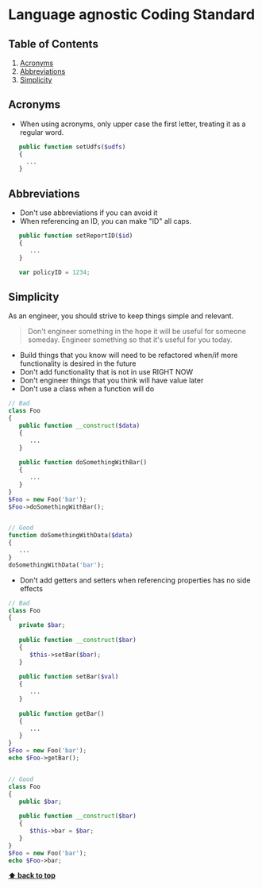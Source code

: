 Language agnostic Coding Standard
=====================

## Table of Contents
1. [Acronyms](#acronyms)
1. [Abbreviations](#abbreviations)
1. [Simplicity](#simplicity)

## Acronyms
- When using acronyms, only upper case the first letter, treating it as a regular word.

```PHP
   public function setUdfs($udfs)
   {
     ...
   }
```

## Abbreviations
- Don't use abbreviations if you can avoid it
- When referencing an ID, you can make "ID" all caps.

```php
   public function setReportID($id)
   {
      ...
   }
```

```js
   var policyID = 1234;
```

## Simplicity
As an engineer, you should strive to keep things simple and relevant.

> Don't engineer something in the hope it will be useful for someone someday. Engineer something so that it's useful for you today.

- Build things that you know will need to be refactored when/if more functionality is desired in the future
- Don't add functionality that is not in use RIGHT NOW
- Don't engineer things that you think will have value later
- Don't use a class when a function will do

```php
// Bad
class Foo
{
   public function __construct($data)
   {
      ...
   }
   
   public function doSomethingWithBar()
   {
      ...
   }
}
$Foo = new Foo('bar');
$Foo->doSomethingWithBar();


// Good
function doSomethingWithData($data)
{
   ...
}
doSomethingWithData('bar');
```

- Don't add getters and setters when referencing properties has no side effects

```php
// Bad
class Foo
{
   private $bar;
   
   public function __construct($bar)
   {
      $this->setBar($bar);
   }
   
   public function setBar($val)
   {
      ...
   }
   
   public function getBar()
   {
      ...
   }
}
$Foo = new Foo('bar');
echo $Foo->getBar();


// Good
class Foo
{
   public $bar;
   
   public function __construct($bar)
   {
      $this->bar = $bar;
   }
}
$Foo = new Foo('bar');
echo $Foo->bar;
```

**[⬆ back to top](#table-of-contents)**
